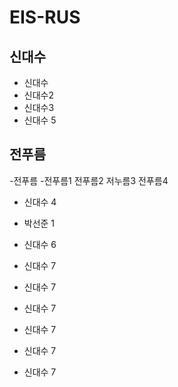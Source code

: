 # EIS-RUS

## 신대수
- 신대수
- 신대수2
- 신대수3
- 신대수 5

## 전푸름
 -전푸름
   -전푸름1
   전푸름2
   저누름3
   전푸름4
- 신대수 4
- 박선준 1

- 신대수 6
- 신대수 7
- 신대수 7
- 신대수 7
- 신대수 7
- 신대수 7
- 신대수 7
